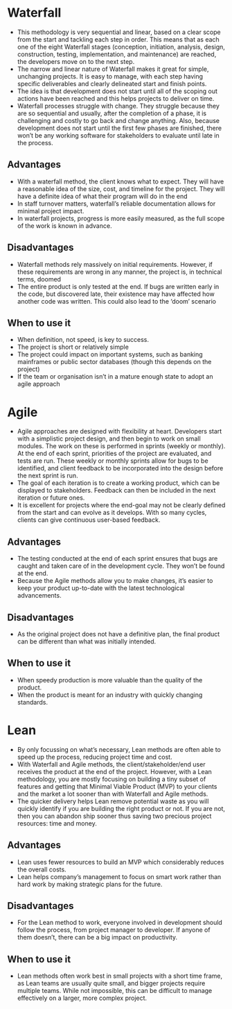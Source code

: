 # Waterfall

- This methodology is very sequential and linear, based on a clear scope from the start and tackling each step in order. This means that as each one of the eight Waterfall stages (conception, initiation, analysis, design, construction, testing, implementation, and maintenance) are reached, the developers move on to the next step.
- The narrow and linear nature of Waterfall makes it great for simple, unchanging projects. It is easy to manage, with each step having specific deliverables and clearly delineated start and finish points.
- The idea is that development does not start until all of the scoping out actions have been reached and this helps projects to deliver on time.
-  Waterfall processes struggle with change. They struggle because they are so sequential and usually, after the completion of a phase, it is challenging and costly to go back and change anything. Also, because development does not start until the first few phases are finished, there won’t be any working software for stakeholders to evaluate until late in the process.

## Advantages
- With a waterfall method, the client knows what to expect. They will have a reasonable idea of the size, cost, and timeline for the project. They will have a definite idea of what their program will do in the end
- In staff turnover matters, waterfall’s reliable documentation allows for minimal project impact.
- In waterfall projects, progress is more easily measured, as the full scope of the work is known in advance.

## Disadvantages
- Waterfall methods rely massively on initial requirements. However, if these requirements are wrong in any manner, the project is, in technical terms, doomed
- The entire product is only tested at the end. If bugs are written early in the code, but discovered late, their existence may have affected how another code was written. This could also lead to the ‘doom’ scenario

## When to use it
- When definition, not speed, is key to success.
- The project is short or relatively simple
- The project could impact on important systems, such as banking mainframes or public sector databases (though this depends on the project)
- If the team or organisation isn’t in a mature enough state to adopt an agile approach


# Agile

- Agile approaches are designed with flexibility at heart. Developers start with a simplistic project design, and then begin to work on small modules. The work on these is performed in sprints (weekly or monthly). At the end of each sprint, priorities of the project are evaluated, and tests are run. These weekly or monthly sprints allow for bugs to be identified, and client feedback to be incorporated into the design before the next sprint is run.
- The goal of each iteration is to create a working product, which can be displayed to stakeholders. Feedback can then be included in the next iteration or future ones.
- It is excellent for projects where the end-goal may not be clearly defined from the start and can evolve as it develops. With so many cycles, clients can give continuous user-based feedback.

## Advantages
- The testing conducted at the end of each sprint ensures that bugs are caught and taken care of in the development cycle. They won’t be found at the end.
- Because the Agile methods allow you to make changes, it’s easier to keep your product up-to-date with the latest technological advancements.

## Disadvantages
- As the original project does not have a definitive plan, the final product can be different than what was initially intended.

## When to use it
- When speedy production is more valuable than the quality of the product.
- When the product is meant for an industry with quickly changing standards.


# Lean

- By only focussing on what’s necessary, Lean methods are often able to speed up the process, reducing project time and cost.
- With Waterfall and Agile methods, the client/stakeholder/end user receives the product at the end of the project. However, with a Lean methodology, you are mostly focusing on building a tiny subset of features and getting that Minimal Viable Product (MVP) to your clients and the market a lot sooner than with Waterfall and Agile methods.
- The quicker delivery helps Lean remove potential waste as you will quickly identify if you are building the right product or not. If you are not, then you can abandon ship sooner thus saving two precious project resources: time and money.

## Advantages
- Lean uses fewer resources to build an MVP which considerably reduces the overall costs.
- Lean helps company’s management to focus on smart work rather than hard work by making strategic plans for the future.

## Disadvantages
- For the Lean method to work, everyone involved in development should follow the process, from project manager to developer. If anyone of them doesn’t, there can be a big impact on productivity.

## When to use it
- Lean methods often work best in small projects with a short time frame, as Lean teams are usually quite small, and bigger projects require multiple teams. While not impossible, this can be difficult to manage effectively on a larger, more complex project.
